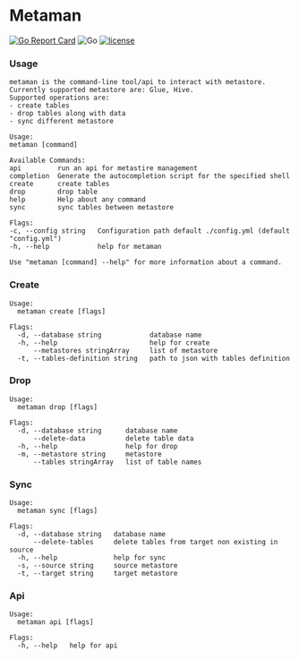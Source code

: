 # Metaman

[![Go Report Card](https://goreportcard.com/badge/github.com/The-Data-Appeal-Company/metaman)](https://goreportcard.com/report/github.com/The-Data-Appeal-Company/metaman)
![Go](https://github.com/The-Data-Appeal-Company/metaman/workflows/Go/badge.svg?branch=master)
[![license](https://img.shields.io/github/license/The-Data-Appeal-Company/metaman.svg)](LICENSE)

### Usage
```
metaman is the command-line tool/api to interact with metastore.
Currently supported metastore are: Glue, Hive.
Supported operations are:
- create tables
- drop tables along with data
- sync different metastore

Usage:
metaman [command]

Available Commands:
api         run an api for metastire management
completion  Generate the autocompletion script for the specified shell
create      create tables
drop        drop table
help        Help about any command
sync        sync tables between metastore

Flags:
-c, --config string   Configuration path default ./config.yml (default "config.yml")
-h, --help            help for metaman

Use "metaman [command] --help" for more information about a command.
``` 

### Create
```
Usage:
  metaman create [flags]

Flags:
  -d, --database string            database name
  -h, --help                       help for create
      --metastores stringArray     list of metastore
  -t, --tables-definition string   path to json with tables definition
```

### Drop
```
Usage:
  metaman drop [flags]

Flags:
  -d, --database string      database name
      --delete-data          delete table data
  -h, --help                 help for drop
  -m, --metastore string     metastore
      --tables stringArray   list of table names
```

### Sync
```
Usage:
  metaman sync [flags]

Flags:
  -d, --database string   database name
      --delete-tables     delete tables from target non existing in source
  -h, --help              help for sync
  -s, --source string     source metastore
  -t, --target string     target metastore
```

### Api
```
Usage:
  metaman api [flags]

Flags:
  -h, --help   help for api
```